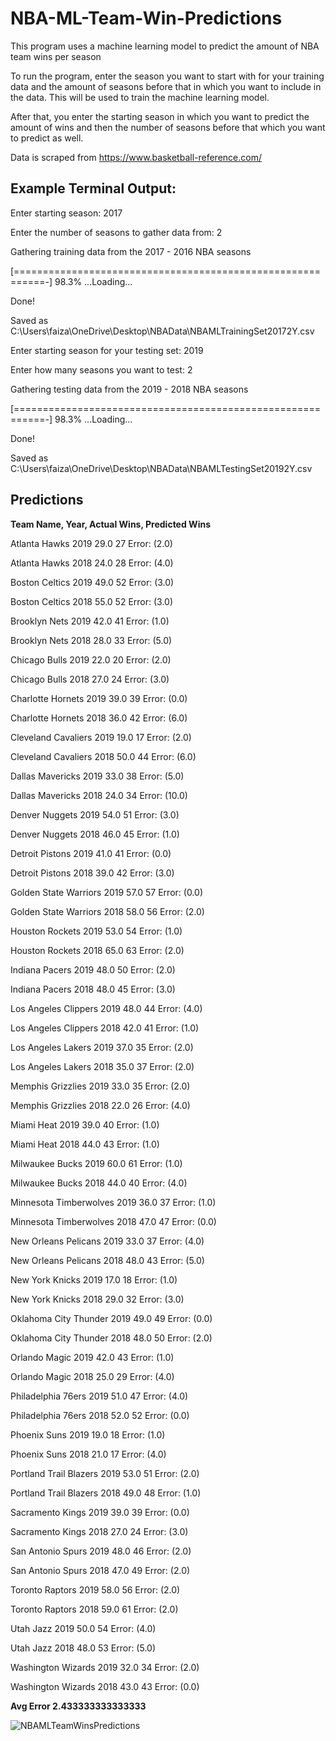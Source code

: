 # NBA-ML-Team-Win-Predictions
This program uses a machine learning model to predict the amount of NBA team wins per season

To run the program, enter the season you want to start with for your training data and the amount of seasons 
before that in which you want to include in the data. This will be used to train the machine learning model.

After that, you enter the starting season in which you want to predict the amount of wins and then the number of 
seasons before that which you want to predict as well. 

Data is scraped from https://www.basketball-reference.com/


## **Example Terminal Output:** 

Enter starting season: 2017 

Enter the number of seasons to gather data from: 2

Gathering training data from the 2017 - 2016 NBA seasons

[===========================================================-] 98.3% ...Loading...

Done!

Saved as C:\Users\faiza\OneDrive\Desktop\NBAData\NBAMLTrainingSet20172Y.csv

Enter starting season for your testing set: 2019

Enter how many seasons you want to test: 2

Gathering testing data from the 2019 - 2018 NBA seasons

[===========================================================-] 98.3% ...Loading...

Done!

Saved as C:\Users\faiza\OneDrive\Desktop\NBAData\NBAMLTestingSet20192Y.csv


## **Predictions** 

**Team Name, Year, Actual Wins, Predicted Wins**

Atlanta Hawks 2019 29.0 27 Error: (2.0)

Atlanta Hawks 2018 24.0 28 Error: (4.0)

Boston Celtics 2019 49.0 52 Error: (3.0)

Boston Celtics 2018 55.0 52 Error: (3.0)

Brooklyn Nets 2019 42.0 41 Error: (1.0)

Brooklyn Nets 2018 28.0 33 Error: (5.0)

Chicago Bulls 2019 22.0 20 Error: (2.0)

Chicago Bulls 2018 27.0 24 Error: (3.0)

Charlotte Hornets 2019 39.0 39 Error: (0.0)

Charlotte Hornets 2018 36.0 42 Error: (6.0)

Cleveland Cavaliers 2019 19.0 17 Error: (2.0)

Cleveland Cavaliers 2018 50.0 44 Error: (6.0)

Dallas Mavericks 2019 33.0 38 Error: (5.0)

Dallas Mavericks 2018 24.0 34 Error: (10.0)

Denver Nuggets 2019 54.0 51 Error: (3.0)

Denver Nuggets 2018 46.0 45 Error: (1.0)

Detroit Pistons 2019 41.0 41 Error: (0.0)

Detroit Pistons 2018 39.0 42 Error: (3.0)

Golden State Warriors 2019 57.0 57 Error: (0.0)

Golden State Warriors 2018 58.0 56 Error: (2.0)

Houston Rockets 2019 53.0 54 Error: (1.0)

Houston Rockets 2018 65.0 63 Error: (2.0)

Indiana Pacers 2019 48.0 50 Error: (2.0)

Indiana Pacers 2018 48.0 45 Error: (3.0)

Los Angeles Clippers 2019 48.0 44 Error: (4.0)

Los Angeles Clippers 2018 42.0 41 Error: (1.0)

Los Angeles Lakers 2019 37.0 35 Error: (2.0)

Los Angeles Lakers 2018 35.0 37 Error: (2.0)

Memphis Grizzlies 2019 33.0 35 Error: (2.0)

Memphis Grizzlies 2018 22.0 26 Error: (4.0)

Miami Heat 2019 39.0 40 Error: (1.0)

Miami Heat 2018 44.0 43 Error: (1.0)

Milwaukee Bucks 2019 60.0 61 Error: (1.0)

Milwaukee Bucks 2018 44.0 40 Error: (4.0)

Minnesota Timberwolves 2019 36.0 37 Error: (1.0)

Minnesota Timberwolves 2018 47.0 47 Error: (0.0)

New Orleans Pelicans 2019 33.0 37 Error: (4.0)

New Orleans Pelicans 2018 48.0 43 Error: (5.0)

New York Knicks 2019 17.0 18 Error: (1.0)

New York Knicks 2018 29.0 32 Error: (3.0)

Oklahoma City Thunder 2019 49.0 49 Error: (0.0)

Oklahoma City Thunder 2018 48.0 50 Error: (2.0)

Orlando Magic 2019 42.0 43 Error: (1.0)

Orlando Magic 2018 25.0 29 Error: (4.0)

Philadelphia 76ers 2019 51.0 47 Error: (4.0)

Philadelphia 76ers 2018 52.0 52 Error: (0.0)

Phoenix Suns 2019 19.0 18 Error: (1.0)

Phoenix Suns 2018 21.0 17 Error: (4.0)

Portland Trail Blazers 2019 53.0 51 Error: (2.0)

Portland Trail Blazers 2018 49.0 48 Error: (1.0)

Sacramento Kings 2019 39.0 39 Error: (0.0)

Sacramento Kings 2018 27.0 24 Error: (3.0)

San Antonio Spurs 2019 48.0 46 Error: (2.0)

San Antonio Spurs 2018 47.0 49 Error: (2.0)

Toronto Raptors 2019 58.0 56 Error: (2.0)

Toronto Raptors 2018 59.0 61 Error: (2.0)

Utah Jazz 2019 50.0 54 Error: (4.0)

Utah Jazz 2018 48.0 53 Error: (5.0)

Washington Wizards 2019 32.0 34 Error: (2.0)

Washington Wizards 2018 43.0 43 Error: (0.0)

**Avg Error 2.433333333333333**


![NBAMLTeamWinsPredictions](https://user-images.githubusercontent.com/43652410/78716368-cc189700-78ec-11ea-805a-67f3a89384d6.png)
